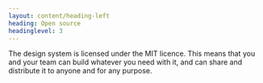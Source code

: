 ```yaml
---
layout: content/heading-left
heading: Open source
headinglevel: 3
---
```


The design system is licensed under the MIT licence. This means that you and your team can build whatever you need with it, and can share and distribute it to anyone and for any purpose.
